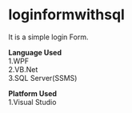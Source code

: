 # loginformwithsql

It is a simple login Form.</br>

**Language Used**</br>
1.WPF </br>
2.VB.Net</br>
3.SQL Server(SSMS)</br>

**Platform Used**</br>
1.Visual Studio
